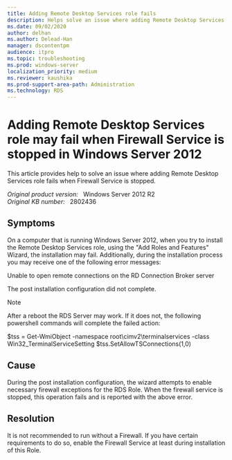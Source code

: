 ```yaml
---
title: Adding Remote Desktop Services role fails
description: Helps solve an issue where adding Remote Desktop Services role fails when Firewall Service is stopped.
ms.date: 09/02/2020
author: delhan
ms.author: Delead-Han
manager: dscontentpm
audience: itpro
ms.topic: troubleshooting
ms.prod: windows-server
localization_priority: medium
ms.reviewer: kaushika
ms.prod-support-area-path: Administration
ms.technology: RDS
---
```

# Adding Remote Desktop Services role may fail when Firewall Service is stopped in Windows Server 2012

This article provides help to solve an issue where adding Remote Desktop Services role fails when Firewall Service is stopped.

_Original product version:_ &nbsp; Windows Server 2012 R2  
_Original KB number:_ &nbsp; 2802436

## Symptoms

On a computer that is running Windows Server 2012, when you try to install the Remote Desktop Services role, using the "Add Roles and Features" Wizard, the installation may fail. Additionally, during the installation process you may receive one of the following error messages:

Unable to open remote connections on the RD Connection Broker server

The post installation configuration did not complete.

> [!NOTE]
> After a reboot the RDS Server may work. If it does not, the following powershell commands will complete the failed action:

$tss = Get-WmiObject -namespace root\cimv2\terminalservices -class Win32_TerminalServiceSetting
 $tss.SetAllowTSConnections(1,0)

## Cause

During the post installation configuration, the wizard attempts to enable necessary firewall exceptions for the RDS Role. When the firewall service is stopped, this operation fails and is reported with the above error.

## Resolution

It is not recommended to run without a Firewall. If you have certain requirements to do so, enable the Firewall Service at least during installation of this Role.
